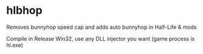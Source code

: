 # hlbhop
Removes bunnyhop speed cap and adds auto bunnyhop in Half-Life &amp; mods

Compile in Release Win32, use any DLL injector you want (game process is hl.exe)
